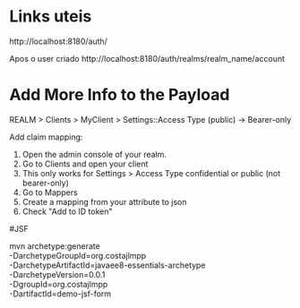 # Links uteis

http://localhost:8180/auth/

Apos o user criado 
http://localhost:8180/auth/realms/realm_name/account


# Add More Info to the Payload
REALM > Clients > MyClient > Settings::Access Type (public) -> Bearer-only

Add claim mapping:

1. Open the admin console of your realm.
2. Go to Clients and open your client
3. This only works for Settings > Access Type confidential or public (not bearer-only)
4. Go to Mappers
5. Create a mapping from your attribute to json
6. Check "Add to ID token"

#JSF

mvn archetype:generate \
 -DarchetypeGroupId=org.costajlmpp \
 -DarchetypeArtifactId=javaee8-essentials-archetype \
 -DarchetypeVersion=0.0.1 \
 -DgroupId=org.costajlmpp \
 -DartifactId=demo-jsf-form